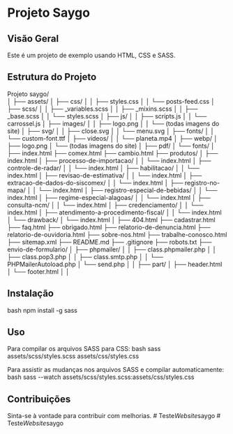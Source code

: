 # Projeto Saygo

## Visão Geral
Este é um projeto de exemplo usando HTML, CSS e SASS.

## Estrutura do Projeto



Projeto saygo/    
│
├── assets/
│   ├── css/
│   │   ├── styles.css
│   │   └── posts-feed.css
│   ├── scss/
│   │   ├── _variables.scss
│   │   ├── _mixins.scss
│   │   ├── _base.scss
│   │   └── styles.scss
│   ├── js/
│   │   ├── scripts.js
│   │   └── carrossel.js
│   ├── images/
│   │   ├── logo.png
│   │   └── (todas imagens do site)
│   ├── svg/
│   │   ├── close.svg
│   │   └── menu.svg
│   ├── fonts/
│   │   └── custom-font.ttf
│   ├── videos/
│   │   └── planeta.mp4
│   ├── webp/
│       ├── logo.png
│       └── (todas imagens do site)
│   ├── pdf/
│   └── fonts/
│
├── index.html
├── comex.html
├── cambio.html
├── produtos/
│   ├── index.html
│   ├── processo-de-importacao/
│   │   └── index.html
│   ├── controle-de-radar/
│   │   └── index.html
│   ├── habilitacao/
│   │   └── index.html
│   ├── revisao-de-estimativa/
│   │   └── index.html
│   ├── extracao-de-dados-do-siscomex/
│   │   └── index.html
│   ├── registro-no-mapa/
│   │   └── index.html
│   ├── registro-especial-de-bebidas/
│   │   └── index.html
│   ├── regime-especial-alagoas/
│   │   └── index.html
│   ├── consulta-ncm/
│   │   └── index.html
│   ├── credenciamento/
│   │   └── index.html
│   ├── atendimento-a-procedimento-fiscal/
│   │   └── index.html
│   └── drawback/
│       └── index.html
│
├── 404.html
├── cadastrar.html
├── faq.html
├── obrigado.html
├── relatorio-de-denuncia.html
├── relatorio-de-ouvidoria.html
├── sobre-nos.html
├── trabalhe-conosco.html
├── sitemap.xml
├── README.md
├── .gitignore
├── robots.txt
├── envio-de-formulario/
│   ├── phpmailer/
│   │   ├── class.phpmailer.php
│   │   ├── class.pop3.php
│   │   ├── class.smtp.php
│   │   └── PHPMailerAutoload.php
│   └── send.php
│
│
├── part/
│   ├── header.html
│   └── footer.html
│
│


## Instalação
bash
npm install -g sass


## Uso
Para compilar os arquivos SASS para CSS:
bash
sass assets/scss/styles.scss assets/css/styles.css


Para assistir as mudanças nos arquivos SASS e compilar automaticamente:
bash
sass --watch assets/scss/styles.scss:assets/css/styles.css


## Contribuições
Sinta-se à vontade para contribuir com melhorias.
#   T e s t e _ W e b s i t e _ s a y g o  
 #   T e s t e _ W e b s i t e _ s a y g o  
 
